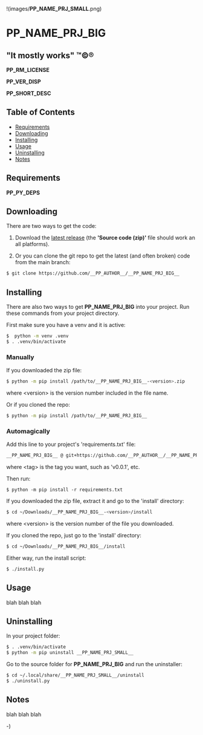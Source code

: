 <!----------------------------------------------------------------------------->
<!-- Project : __PP_NAME_PRJ_BIG__                             /          \  -->
<!-- Filename: __PP_README_FILE__                             |     ()     | -->
<!-- Date    : __PP_DATE__                                    |            | -->
<!-- Author  : __PP_AUTHOR__                                  |   \____/   | -->
<!-- License : __PP_LICENSE_NAME__                             \          /  -->
<!----------------------------------------------------------------------------->

!(images/__PP_NAME_PRJ_SMALL__.png)
# __PP_NAME_PRJ_BIG__

## "It mostly works" ™©®

__PP_RM_LICENSE__

<!-- __RM_VERSION__ -->
__PP_VER_DISP__
<!-- __RM_VERSION__ -->

<!-- __RM_SHORT_DESC__ -->
__PP_SHORT_DESC__
<!-- __RM_SHORT_DESC__ -->

<!-- __RM_SCREENSHOT__ -->
<!-- __RM_SCREENSHOT__ -->

## Table of Contents
- [Requirements](#requirements)
- [Downloading](#downloading)
- [Installing](#installing)
- [Usage](#usage)
- [Uninstalling](#uninstalling)
- [Notes](#notes)

## Requirements
<!-- __RM_DEPS__ -->
__PP_PY_DEPS__
<!-- __RM_DEPS__ -->

## Downloading

There are two ways to get the code:

1. Download the [latest
release](https://github.com/__PP_AUTHOR__/__PP_NAME_PRJ_BIG__/releases/latest)
(the **'Source code (zip)'** file should work an all platforms).

2. Or you can clone the git repo to get the latest (and often broken) code from
   the main branch:
```bash
$ git clone https://github.com/__PP_AUTHOR__/__PP_NAME_PRJ_BIG__
```

## Installing
<!-- __RM_PKG__ -->
There are also two ways to get __PP_NAME_PRJ_BIG__ into your project.
Run these commands from your project directory.

First make sure you have a venv and it is active:
```bash
$  python -m venv .venv
$ . .venv/bin/activate
```

### Manually

If you downloaded the zip file:
```bash
$ python -m pip install /path/to/__PP_NAME_PRJ_BIG__-<version>.zip
```
where \<version\> is the version number included in the file name.

Or if you cloned the repo:
```bash
$ python -m pip install /path/to/__PP_NAME_PRJ_BIG__
```

### Automagically
Add this line to your project's 'requirements.txt' file:
```bash
__PP_NAME_PRJ_BIG__ @ git+https://github.com/__PP_AUTHOR__/__PP_NAME_PRJ_BIG__@<tag>
```
where \<tag\> is the tag you want, such as 'v0.0.1', etc.

Then run:
```
$ python -m pip install -r requirements.txt
```
<!-- __RM_PKG__ -->
<!-- __RM_APP__ -->
If you downloaded the zip file, extract it and go to the 'install' directory:
```bash
$ cd ~/Downloads/__PP_NAME_PRJ_BIG__-<version>/install
```
where \<version\> is the version number of the file you downloaded.

If you cloned the repo, just go to the 'install' directory:
```bash
$ cd ~/Downloads/__PP_NAME_PRJ_BIG__/install
```

Either way, run the install script:
```bash
$ ./install.py
```
<!-- __RM_APP__ -->

## Usage
blah blah blah

## Uninstalling
<!-- __RM_PKG__ -->
In your project folder:
```bash
$ . .venv/bin/activate
$ python -m pip uninstall __PP_NAME_PRJ_SMALL__
```
<!-- __RM_PKG__ -->
<!-- __RM_APP__ -->
Go to the source folder for __PP_NAME_PRJ_BIG__ and run the uninstaller:
```bash
$ cd ~/.local/share/__PP_NAME_PRJ_SMALL__/uninstall
$ ./uninstall.py
```
<!-- __RM_APP__ -->

## Notes
blah blah blah

-)
<!-- -) -->
